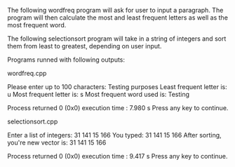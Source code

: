 The following wordfreq program will ask for user to input a paragraph. The program will then calculate
the most and least frequent letters as well as the most frequent word.

The following selectionsort program will take in a string of integers and sort them from least to greatest,
depending on user input.

Programs runned with following outputs:

wordfreq.cpp

Please enter up to 100 characters: Testing purposes
Least frequent letter is: u
Most frequent letter is: s
Most frequent word used is: Testing

Process returned 0 (0x0)   execution time : 7.980 s
Press any key to continue.

selectionsort.cpp


Enter a list of integers: 31 141 15 166
You typed: 31 141 15 166
After sorting, you're new vector is: 31 141 15 166

Process returned 0 (0x0)   execution time : 9.417 s
Press any key to continue.

